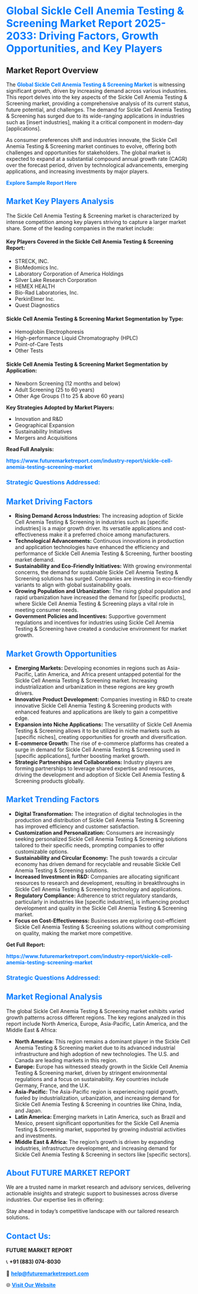 <h1 style="color: #007BFF;">Global Sickle Cell Anemia Testing & Screening Market Report 2025-2033: Driving Factors, Growth Opportunities, and Key Players</h1>

<section id="overview">
<h2>Market Report Overview</h2>
<p>The <a href="https://www.futuremarketreport.com/industry-report/sickle-cell-anemia-testing-screening-market" style="color: #007BFF; text-decoration: none;"><strong>Global Sickle Cell Anemia Testing & Screening Market</strong></a> is witnessing significant growth, driven by increasing demand across various industries. This report delves into the key aspects of the Sickle Cell Anemia Testing & Screening market, providing a comprehensive analysis of its current status, future potential, and challenges. The demand for Sickle Cell Anemia Testing & Screening has surged due to its wide-ranging applications in industries such as [insert industries], making it a critical component in modern-day [applications].</p>
<p>As consumer preferences shift and industries innovate, the Sickle Cell Anemia Testing & Screening market continues to evolve, offering both challenges and opportunities for stakeholders. The global market is expected to expand at a substantial compound annual growth rate (CAGR) over the forecast period, driven by technological advancements, emerging applications, and increasing investments by major players.</p>
</section>

<section id="overview">
<p><a href="https://www.futuremarketreport.com/request-sample/reportId=57295" style="color: #007BFF; text-decoration: none;"><strong>Explore Sample Report Here</strong></a></p>
</section>

<section id="key-players">
<h2 style="color: #007BFF;">Market Key Players Analysis</h2>
<p>The Sickle Cell Anemia Testing & Screening market is characterized by intense competition among key players striving to capture a larger market share. Some of the leading companies in the market include:</p>
<h4>Key Players Covered in the Sickle Cell Anemia Testing & Screening Report:</h4>
<ul><li>STRECK, INC.</li><li>BioMedomics Inc.</li><li>Laboratory Corporation of America Holdings</li><li>Silver Lake Research Corporation</li><li>HEMEX HEALTH</li><li>Bio-Rad Laboratories, Inc.</li><li>PerkinElmer Inc.</li><li>Quest Diagnostics</li></ul>
<h4>Sickle Cell Anemia Testing & Screening Market Segmentation by Type:</h4>
<ul><li>Hemoglobin Electrophoresis</li><li>High-performance Liquid Chromatography (HPLC)</li><li>Point-of-Care Tests</li><li>Other Tests</li></ul>

<h4>Sickle Cell Anemia Testing & Screening Market Segmentation by Application:</h4>
<ul><li>Newborn Screening (12 months and below)</li><li>Adult Screening (25 to 60 years)</li><li>Other Age Groups (1 to 25 &amp; above 60 years)</li></ul>
<p><strong>Key Strategies Adopted by Market Players:</strong></p>
<ul>
<li>Innovation and R&D</li>
<li>Geographical Expansion</li>
<li>Sustainability Initiatives</li>
<li>Mergers and Acquisitions</li>
</ul>
</section>

<section>
<p><strong>Read Full Analysis: </strong></p><a href="https://www.futuremarketreport.com/industry-report/sickle-cell-anemia-testing-screening-market" style="color: #007BFF; text-decoration: none;"><strong>https://www.futuremarketreport.com/industry-report/sickle-cell-anemia-testing-screening-market</strong></a>
<h3 style="color: #007BFF;">Strategic Questions Addressed:</h3>
</section>

<section id="driving-factors">
<h2 style="color: #007BFF;">Market Driving Factors</h2>
<ul>
<li><strong>Rising Demand Across Industries:</strong> The increasing adoption of Sickle Cell Anemia Testing & Screening in industries such as [specific industries] is a major growth driver. Its versatile applications and cost-effectiveness make it a preferred choice among manufacturers.</li>
<li><strong>Technological Advancements:</strong> Continuous innovations in production and application technologies have enhanced the efficiency and performance of Sickle Cell Anemia Testing & Screening, further boosting market demand.</li>
<li><strong>Sustainability and Eco-Friendly Initiatives:</strong> With growing environmental concerns, the demand for sustainable Sickle Cell Anemia Testing & Screening solutions has surged. Companies are investing in eco-friendly variants to align with global sustainability goals.</li>
<li><strong>Growing Population and Urbanization:</strong> The rising global population and rapid urbanization have increased the demand for [specific products], where Sickle Cell Anemia Testing & Screening plays a vital role in meeting consumer needs.</li>
<li><strong>Government Policies and Incentives:</strong> Supportive government regulations and incentives for industries using Sickle Cell Anemia Testing & Screening have created a conducive environment for market growth.</li>
</ul>
</section>

<section id="growth-opportunities">
<h2 style="color: #007BFF;">Market Growth Opportunities</h2>
<ul>
<li><strong>Emerging Markets:</strong> Developing economies in regions such as Asia-Pacific, Latin America, and Africa present untapped potential for the Sickle Cell Anemia Testing & Screening market. Increasing industrialization and urbanization in these regions are key growth drivers.</li>
<li><strong>Innovative Product Development:</strong> Companies investing in R&D to create innovative Sickle Cell Anemia Testing & Screening products with enhanced features and applications are likely to gain a competitive edge.</li>
<li><strong>Expansion into Niche Applications:</strong> The versatility of Sickle Cell Anemia Testing & Screening allows it to be utilized in niche markets such as [specific niches], creating opportunities for growth and diversification.</li>
<li><strong>E-commerce Growth:</strong> The rise of e-commerce platforms has created a surge in demand for Sickle Cell Anemia Testing & Screening used in [specific applications], further boosting market growth.</li>
<li><strong>Strategic Partnerships and Collaborations:</strong> Industry players are forming partnerships to leverage shared expertise and resources, driving the development and adoption of Sickle Cell Anemia Testing & Screening products globally.</li>
</ul>
</section>

<section id="trending-factors">
<h2 style="color: #007BFF;">Market Trending Factors</h2>
<ul>
<li><strong>Digital Transformation:</strong> The integration of digital technologies in the production and distribution of Sickle Cell Anemia Testing & Screening has improved efficiency and customer satisfaction.</li>
<li><strong>Customization and Personalization:</strong> Consumers are increasingly seeking personalized Sickle Cell Anemia Testing & Screening solutions tailored to their specific needs, prompting companies to offer customizable options.</li>
<li><strong>Sustainability and Circular Economy:</strong> The push towards a circular economy has driven demand for recyclable and reusable Sickle Cell Anemia Testing & Screening solutions.</li>
<li><strong>Increased Investment in R&D:</strong> Companies are allocating significant resources to research and development, resulting in breakthroughs in Sickle Cell Anemia Testing & Screening technology and applications.</li>
<li><strong>Regulatory Compliance:</strong> Adherence to strict regulatory standards, particularly in industries like [specific industries], is influencing product development and quality in the Sickle Cell Anemia Testing & Screening market.</li>
<li><strong>Focus on Cost-Effectiveness:</strong> Businesses are exploring cost-efficient Sickle Cell Anemia Testing & Screening solutions without compromising on quality, making the market more competitive.</li>
</ul>
</section>

<section>
<p><strong>Get Full Report: </strong></p><a href="https://www.futuremarketreport.com/industry-report/sickle-cell-anemia-testing-screening-market" style="color: #007BFF; text-decoration: none;"><strong>https://www.futuremarketreport.com/industry-report/sickle-cell-anemia-testing-screening-market</strong></a>
<h3 style="color: #007BFF;">Strategic Questions Addressed:</h3>
</section>


<section id="regional-analysis">
<h2 style="color: #007BFF;">Market Regional Analysis</h2>
<p>The global Sickle Cell Anemia Testing & Screening market exhibits varied growth patterns across different regions. The key regions analyzed in this report include North America, Europe, Asia-Pacific, Latin America, and the Middle East & Africa:</p>
<ul>
<li><strong>North America:</strong> This region remains a dominant player in the Sickle Cell Anemia Testing & Screening market due to its advanced industrial infrastructure and high adoption of new technologies. The U.S. and Canada are leading markets in this region.</li>
<li><strong>Europe:</strong> Europe has witnessed steady growth in the Sickle Cell Anemia Testing & Screening market, driven by stringent environmental regulations and a focus on sustainability. Key countries include Germany, France, and the U.K.</li>
<li><strong>Asia-Pacific:</strong> The Asia-Pacific region is experiencing rapid growth, fueled by industrialization, urbanization, and increasing demand for Sickle Cell Anemia Testing & Screening in countries like China, India, and Japan.</li>
<li><strong>Latin America:</strong> Emerging markets in Latin America, such as Brazil and Mexico, present significant opportunities for the Sickle Cell Anemia Testing & Screening market, supported by growing industrial activities and investments.</li>
<li><strong>Middle East & Africa:</strong> The region’s growth is driven by expanding industries, infrastructure development, and increasing demand for Sickle Cell Anemia Testing & Screening in sectors like [specific sectors].</li>
</ul>
</section>

<footer>
<h2 style="color: #007BFF;">About FUTURE MARKET REPORT</h2>
<p>We are a trusted name in market research and advisory services, delivering actionable insights and strategic support to businesses across diverse industries. Our expertise lies in offering:</p>

<p>Stay ahead in today’s competitive landscape with our tailored research solutions.</p>

<h2 style="color: #007BFF;">Contact Us:</h2>
<p><strong>FUTURE MARKET REPORT</strong></p>
<p>📞 <strong>+91 (883) 074-8030</strong></p>
<p>📧 <strong><a href="mailto:help@futuremarketreport.com" style="color: #007BFF;">help@futuremarketreport.com</a></strong></p>
<p>🌐 <strong><a href="https://www.futuremarketreport.com/" style="color: #007BFF;">Visit Our Website</a></strong></p>
</footer>